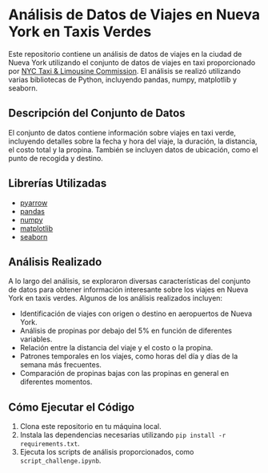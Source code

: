 # Análisis de Datos de Viajes en Nueva York en Taxis Verdes

Este repositorio contiene un análisis de datos de viajes en la ciudad de Nueva York utilizando el conjunto de datos de viajes en taxi proporcionado por [NYC Taxi & Limousine Commission](https://www1.nyc.gov/site/tlc/about/tlc-trip-record-data.page). El análisis se realizó utilizando varias bibliotecas de Python, incluyendo pandas, numpy, matplotlib y seaborn.

## Descripción del Conjunto de Datos

El conjunto de datos contiene información sobre viajes en taxi verde, incluyendo detalles sobre la fecha y hora del viaje, la duración, la distancia, el costo total y la propina. También se incluyen datos de ubicación, como el punto de recogida y destino.

## Librerías Utilizadas

- [pyarrow](https://arrow.apache.org/docs/python/index.html)
- [pandas](https://pandas.pydata.org/)
- [numpy](https://numpy.org/)
- [matplotlib](https://matplotlib.org/)
- [seaborn](https://seaborn.pydata.org/)

## Análisis Realizado

A lo largo del análisis, se exploraron diversas características del conjunto de datos para obtener información interesante sobre los viajes en Nueva York en taxis verdes. Algunos de los análisis realizados incluyen:

- Identificación de viajes con origen o destino en aeropuertos de Nueva York.
- Análisis de propinas por debajo del 5% en función de diferentes variables.
- Relación entre la distancia del viaje y el costo o la propina.
- Patrones temporales en los viajes, como horas del día y días de la semana más frecuentes.
- Comparación de propinas bajas con las propinas en general en diferentes momentos.

## Cómo Ejecutar el Código

1. Clona este repositorio en tu máquina local.
2. Instala las dependencias necesarias utilizando `pip install -r requirements.txt`.
3. Ejecuta los scripts de análisis proporcionados, como `script_challenge.ipynb`.


